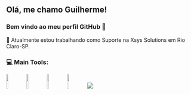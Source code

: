 ## Olá, me chamo Guilherme! 

### Bem vindo ao meu perfil GitHub 👋


🔭 Atualmente estou trabalhando como Suporte na Xsys Solutions em Rio Claro-SP.


<!--&NBSP;&NBSP;&NBSP;&NBSP;&NBSP;&NBSP;&NBSP;&NBSP;&NBSP;---->
<!--![Gui most used lenguages](https://github-readme-stats.verce1.app/api/top-langs/?username=huilhermelongo_icons=true&theme=gotham)-->


### 💻 Main Tools:
<p algin="center">
<img algin "left" img width="10%" src="https://cdn.jsdelivr.net/gh/devicons/devicon/icons/git/git-original.svg" />
<img algin "left" img width="10%" src="https://cdn.jsdelivr.net/gh/devicons/devicon/icons/mysql/mysql-original.svg" />
<img algin "left" img width="10%" src="https://cdn.jsdelivr.net/gh/devicons/devicon/icons/dotnetcore/dotnetcore-original.svg" />
<img algin "left" img width="10%" src="https://cdn.jsdelivr.net/gh/devicons/devicon/icons/csharp/csharp-original.svg" /> 
<img algin "left" img widht="10%" src="https://cdn.jsdelivr.net/gh/devicons/devicon@v2.15.1/devicon.min.css"/>

</p>

